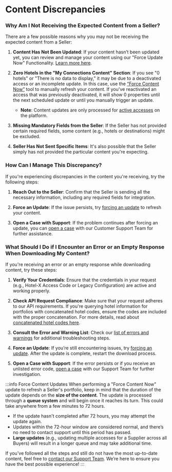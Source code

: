 ﻿---
sidebar_position: 3
---

# Content Discrepancies

### Why Am I Not Receiving the Expected Content from a Seller?

There are a few possible reasons why you may not be receiving the expected content from a Seller:

1. **Content Has Not Been Updated**: If your content hasn’t been updated yet, you can review and manage your content using our "Force Update Now" Functionality. [Learn more here](/kb/web-features/connections/connections-content/content-management).
   
2. **Zero Hotels in the "My Connections Content" Section**: If you see "0 hotels" or "There is no data to display," it may be due to a deactivated access or an incomplete update. In this case, use the [“Force Content Now”](/kb/web-features/connections/connections-content/content-management#how-can-i-use-the-force-update-now-functionality) tool to manually refresh your content. If you've reactivated an access that was previously deactivated, it will show 0 properties until the next scheduled update or until you manually trigger an update.

   - **Note**: Content updates are only processed for [active accesses](/kb/web-features/connections/my-connections/managing-connections/connections-details#what-can-i-find-in-my-connections) on the platform.

3. **Missing Mandatory Fields from the Seller**: If the Seller has not provided certain required fields, some content (e.g., hotels or destinations) might be excluded.

4. **Seller Has Not Sent Specific Items**: It's also possible that the Seller simply has not provided the particular content you're expecting.

### How Can I Manage This Discrepancy?

If you're experiencing discrepancies in the content you're receiving, try the following steps:

1. **Reach Out to the Seller**: Confirm that the Seller is sending all the necessary information, including any required fields for integration.

2. **Force an Update**: If the issue persists, try [forcing an update](/kb/web-features/connections/connections-content/content-management#how-can-i-use-the-force-update-now-functionality) to refresh your content.

3. **Open a Case with Support**: If the problem continues after forcing an update, you can [open a case](/kb/support-portal/case-guidelines) with our Customer Support Team for further assistance.

### What Should I Do if I Encounter an Error or an Empty Response When Downloading My Content?

If you're receiving an error or an empty response while downloading content, try these steps:

1. **Verify Your Credentials**: Ensure that the credentials in your request (e.g., Hotel-X Access Code or Legacy Configuration) are active and working properly.

2. **Check API Request Compliance**: Make sure that your request adheres to our API requirements. If you're querying hotel information for portfolios with concatenated hotel codes, ensure the codes are included with the proper concatenation. For more details, read about [concatenated hotel codes here](/kb/connectivity-products/for-buyers/hotel-x/content/hotels/#what-is-the-difference-between-hotelcode-and-hotelcodesupplier%EF%B8%8F).

3. **Consult the Error and Warning List**: Check our [list of errors and warnings](/kb/connectivity-products/for-buyers/errors-and-warnings/overview) for additional troubleshooting steps.

4. **Force an Update**: If you’re still encountering issues, try [forcing an update](/kb/web-features/connections/connections-content/content-management#how-can-i-use-the-force-update-now-functionality). After the update is complete, restart the download process.

5. **Open a Case with Support**: If the error persists or if you receive an unlisted error code, [open a case](/kb/support-portal/case-guidelines) with our Support Team for further investigation.

:::info Force Content Updates 
When performing a "Force Content Now" update to refresh a Seller's portfolio, keep in mind that the duration of the update depends on the **size of the content**. The update is processed through a **queue system** and will begin once it reaches its turn. This could take anywhere from a few minutes to 72 hours.

- If the update hasn't completed after 72 hours, you may attempt the update again.
- Updates within the 72-hour window are considered normal, and there’s no need to contact support until this period has passed.
- **Large updates** (e.g., updating multiple accesses for a Supplier across all Buyers) will result in a longer queue and may take additional time.

If you've followed all the steps and still do not have the most up-to-date content, feel free to [contact our Support Team](/kb/support-portal/case-guidelines). We’re here to ensure you have the best possible experience!
:::

